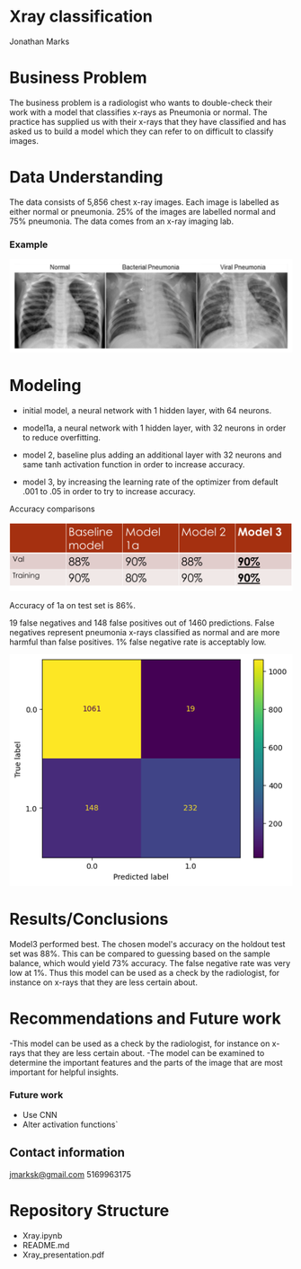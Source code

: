 # Xray classification
Jonathan Marks


# Business Problem

The business problem is a radiologist who wants to double-check their work with a model that classifies x-rays as Pneumonia or normal.  The practice has supplied us with their x-rays that they have classified and has asked us to build a model which they can refer to on difficult to classify images. 

# Data Understanding

The data consists of 5,856 chest x-ray images. Each image is labelled as either normal or pneumonia.  25% of the images are labelled normal and 75% pneumonia.  The data comes from an x-ray imaging lab. 

### Example 

![scan](./Images/scan.png)


# Modeling

- initial model, a neural network with 1 hidden layer, with 64 neurons.

- model1a, a neural network with 1 hidden layer, with 32 neurons in order to reduce overfitting.

- model 2, baseline plus adding an additional layer with 32 neurons and same tanh activation function in order to increase accuracy.  

- model 3, by increasing the learning rate of the optimizer from default .001 to .05 in order to try to increase accuracy.  


Accuracy comparisons 

![acctable](./Images/acctable.png)

Accuracy of 1a on test set is 86%.

19 false negatives and 148 false positives out of 1460 predictions. False negatives represent pneumonia x-rays classified as normal and are more harmful than false positives. 1% false negative rate is acceptably low.  

![corrmatrx](./Images/cnfm.png)

# Results/Conclusions

Model3 performed best.  The chosen model's accuracy on the holdout test set was 88%.  This can be compared to guessing based on the sample balance, which would yield 73% accuracy.  The false negative rate was very low at 1%. Thus this model can be used as a check by the radiologist, for instance on x-rays that they are less certain about.    

# Recommendations and Future work

-This model can be used as a check by the radiologist, for instance on x-rays that they are less certain about.
-The model can be examined to determine the important features and the parts of the image that are most important for helpful insights.

### Future work

- Use CNN
- Alter activation functions`

## Contact information

jmarksk@gmail.com
5169963175

# Repository Structure
- Xray.ipynb
- README.md
- Xray_presentation.pdf